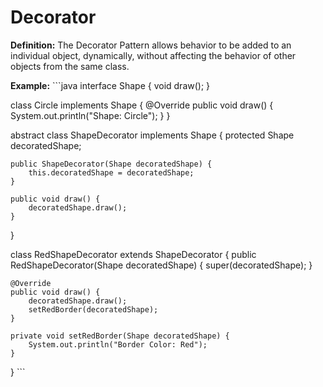# Decorator
**Definition:** The Decorator Pattern allows behavior to be added to an individual object, dynamically, without affecting the behavior of other objects from the same class.

**Example:**
\`\`\`java
interface Shape {
    void draw();
}

class Circle implements Shape {
    @Override
    public void draw() {
        System.out.println("Shape: Circle");
    }
}

abstract class ShapeDecorator implements Shape {
    protected Shape decoratedShape;

    public ShapeDecorator(Shape decoratedShape) {
        this.decoratedShape = decoratedShape;
    }

    public void draw() {
        decoratedShape.draw();
    }
}

class RedShapeDecorator extends ShapeDecorator {
    public RedShapeDecorator(Shape decoratedShape) {
        super(decoratedShape);
    }

    @Override
    public void draw() {
        decoratedShape.draw();
        setRedBorder(decoratedShape);
    }

    private void setRedBorder(Shape decoratedShape) {
        System.out.println("Border Color: Red");
    }
}
\`\`\`

